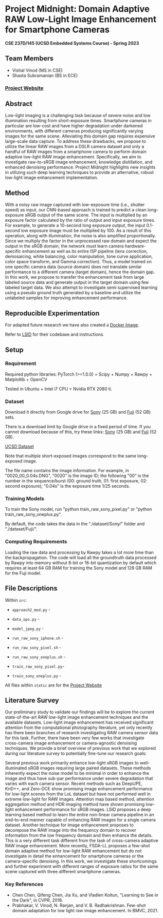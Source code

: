 # Project Midnight: Domain Adaptive RAW Low-Light Image Enhancement for Smartphone Cameras
**CSE 237D/145 (UCSD Embedded Systems Course) - Spring 2023**

## Team Members
- Vishal Vinod (MS in CSE)
- Shasta Subramanian (BS in ECE)

### [Project Website](https://vishal-vinod.github.io/project-midnight/)

## Abstract
Low-light imaging is a challenging task because of severe noise and low illumination resulting from short-exposure times. Smartphone cameras in particular are low-cost and have higher degradation under darkened environments, with different cameras producing significantly varying images for the same scene. Alleviating this domain gap requires expensive large-scale data capture. To address these drawbacks, we propose to utilize the linear RAW images from a DSLR camera dataset and only a handful of RAW images from a smartphone camera to perform domain adaptive low-light RAW image enhancement. Specifically, we aim to investigate raw-to-sRGB image enhancement, knowledge distillation, and enhanced denoising performance. Project Midnight highlights new insights in utilizing such deep learning techniques to provide an alternative, robust low-light image enhancement implementation. 

## Method
With a noisy raw image captured with low-exposure time (i.e., shutter speed) as input, our CNN-based approach is trained to predict a clean long-exposure sRGB output of the same scene. The input is multiplied by an exposure factor calculated by the ratio of output and input exposure times. For example, to generate a 10-second long exposure output, the input 0.1-second low exposure image must be multiplied by 100. As a result of this operation, along with illumination, the noise is also amplified proportionally. Since we multiply the factor in the unprocessed raw domain and expect the output in the sRGB domain, the network must learn camera hardware-specific enhancement as well as its entire ISP pipeline (lens correction, demosaicing, white balancing, color manipulation, tone curve application, color space transform, and Gamma correction). Thus, a model trained on one specific camera data (source domain) does not translate similar performance to a different camera (target domain), hence the domain gap. In this work, we propose to transfer the enhancement task from large labeled source data and generate output in the target domain using few labeled target data. We also attempt to investigate semi supervised learning using a pseudo ground truth generated by a baseline and utilize the unlabeled samples for improving enhancement performance.

## Reproducible Experimentation
For adapted future research we have also created a [Docker Image](https://hub.docker.com/r/vvinodhub/midnight).

Refer to [LSID](https://github.com/cchen156/Learning-to-See-in-the-Dark) for their codebase and instructions.

## Setup

### Requirement
Required python libraries: PyTorch (>=1.0.0) + Scipy + Numpy + Rawpy + Matplotlib + OpenCV

Tested in Ubuntu + Intel i7 CPU + Nvidia RTX 2080 ti. 

### Dataset

Download it directly from Google drive for [Sony](https://storage.googleapis.com/isl-datasets/SID/Sony.zip) (25 GB)  and [Fuji](https://storage.googleapis.com/isl-datasets/SID/Fuji.zip) (52 GB) sets. 

There is a download limit by Google drive in a fixed period of time. If you cannot download because of this, try these links: [Sony](https://drive.google.com/open?id=1G6VruemZtpOyHjOC5N8Ww3ftVXOydSXx) (25 GB)  and [Fuji](https://drive.google.com/open?id=1C7GeZ3Y23k1B8reRL79SqnZbRBc4uizH) (52 GB).

[UCSD Dataset](https://drive.google.com/drive/folders/1tRrv0ptKCt3Z_tu2sNJ2eliIYG61tohX?usp=sharing)

Note that multiple short-exposed images correspond to the same long-exposed image. 

The file name contains the image information. For example, in "0020_00_0.04s.DNG", "0020" is the image ID; the following "00" is the number in the sequence/burst (00: ground truth, 01: first exposure, 02: second exposure); "0.04s" is the exposure time 1/25 seconds.  

### Training Models
To train the Sony model, run "python train_raw_sony_pixel.py" or "python train_raw_sony_oneplus.py".

By default, the code takes the data in the "./dataset/Sony/" folder and "./dataset/Fuji/".

### Computing Requirements
Loading the raw data and processing by Rawpy takes a lot more time than the backpropagation. The code will load all the groundtruth data processed by Rawpy into memory without 8-bit or 16-bit quantization by default which requires at least 64 GB RAM for training the Sony model and 128 GB RAM for the Fuji model.

## File Descriptions
Within `src`:
* `approach2_mod.py` - 

* `data_ops.py` - 

* `model_jpeg.py` - 

* `run_raw_sony_iphone.sh` - 

* `run_raw_sony_pixel.sh` - 

* `run_raw_sony_oneplus.sh` - 

* `train_raw_sony_pixel.py`- 

* `train_sony_oneplus.py` - 

All files within `static` are for the [Project Website](https://vishal-vinod.github.io/project-midnight/)

## Literature Survey
Our preliminary study to validate our findings will be to explore the current state-of-the-art RAW low-light image enhancement techniques and the available datasets. Low-light image enhancement has received significant attention from the computational photography literature, yet only recently has there been branches of research investigating RAW camera sensor data for this task. Further, there have been very few works that investigate cross-camera image enhancement or camera-agnostic denoising techniques. We provide a brief overview of previous work that we explored during our literature survey to potentially fine-tune our research goals:

Several previous work primarily enhance low-light sRGB images to well-illuminated sRGB images  requiring large paired datasets. These methods inherently expect the noise model to be minimal in order to enhance the image and thus have sub-par performance under severe degradation that varies with each camera sensor. Recent methods such as DeepUPE, KnD++, and Zero-DCE show promising image enhancement performance for low-light scenes from the LoL dataset but have not performed well in extreme low-light for RAW images. Attention map based method, attention aggregation method and HDR imaging method have shown promising low-light enhancement performance for sRGB images. LSID proposes a deep learning based method to learn the entire non-linear camera pipeline in an end-to-end manner capable of enhancing RAW images for a single camera dataset. Another technique for image enhancement proposes to decompose the RAW image into the frequency domain to recover information from the low frequency domain and then enhance the details. This is a very different task different from the task of cross-camera adaptive RAW image enhancement. More recently, FSDA-LL proposes a few-shot domain adaptive method for low-light RAW enhancement but do not investigate in detail the enhancement for smartphone cameras or the camera-specific denoising. In this work, we investigate these shortcomings and further experiment with different ranges of exposure ratios for the same scene captured with three different smartphone cameras.

### Key References
- Chen Chen, Qifeng Chen, Jia Xu, and Vladlen Koltun, "Learning to See in the Dark", in CVPR, 2018.
- Prabhakar, V. Vinod, N. Ranjan, and V. B. Radhakrishnan. Few-shot domain adaptation for low light raw image enhancement. In BMVC, 2021.
